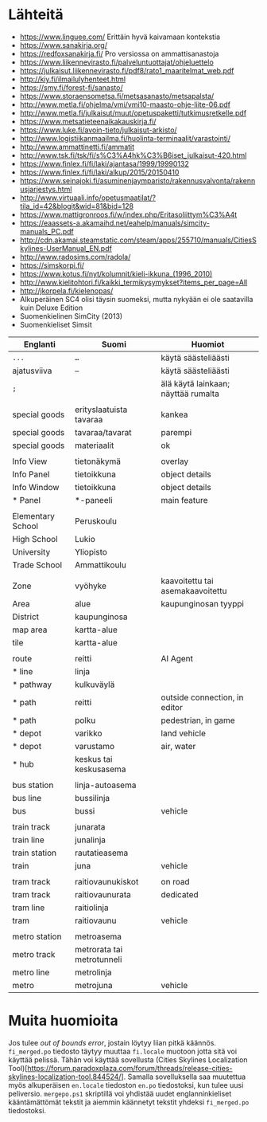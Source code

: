 # Lähteitä
- https://www.linguee.com/ Erittäin hyvä kaivamaan kontekstia
- https://www.sanakirja.org/
- https://redfoxsanakirja.fi/ Pro versiossa on ammattisanastoja
- https://www.liikennevirasto.fi/palveluntuottajat/ohjeluettelo
- https://julkaisut.liikennevirasto.fi/pdf8/rato1_maaritelmat_web.pdf
- http://kiy.fi/ilmailulyhenteet.html
- https://smy.fi/forest-fi/sanasto/
- https://www.storaensometsa.fi/metsasanasto/metsapalsta/
- http://www.metla.fi/ohjelma/vmi/vmi10-maasto-ohje-liite-06.pdf
- http://www.metla.fi/julkaisut/muut/opetuspaketti/tutkimusretkelle.pdf
- https://www.metsatieteenaikakauskirja.fi/
- https://www.luke.fi/avoin-tieto/julkaisut-arkisto/
- http://www.logistiikanmaailma.fi/huolinta-terminaalit/varastointi/
- http://www.ammattinetti.fi/ammatit
- http://www.tsk.fi/tsk/fi/s%C3%A4hk%C3%B6iset_julkaisut-420.html
- https://www.finlex.fi/fi/laki/ajantasa/1999/19990132
- https://www.finlex.fi/fi/laki/alkup/2015/20150410
- https://www.seinajoki.fi/asuminenjaymparisto/rakennusvalvonta/rakennusjarjestys.html
- http://www.virtuaali.info/opetusmaatilat/?tila_id=42&blogit&wid=81&bid=128
- https://www.mattigronroos.fi/w/index.php/Eritasoliittym%C3%A4t
- https://eaassets-a.akamaihd.net/eahelp/manuals/simcity-manuals_PC.pdf
- http://cdn.akamai.steamstatic.com/steam/apps/255710/manuals/CitiesSkylines-UserManual_EN.pdf
- http://www.radosims.com/radola/
- https://simskorpi.fi/
- https://www.kotus.fi/nyt/kolumnit/kieli-ikkuna_(1996_2010)
- http://www.kielitohtori.fi/kaikki_termikysymykset?items_per_page=All
- http://jkorpela.fi/kielenopas/
- Alkuperäinen SC4 olisi täysin suomeksi, mutta nykyään ei ole saatavilla kuin Deluxe Edition
- Suomenkielinen SimCity (2013)
- Suomenkieliset Simsit

Englanti | Suomi | Huomiot
-------- | ----- | -------
`...` | `…` | käytä säästeliäästi
ajatusviiva | `—` | käytä säästeliäästi
`;` | | älä käytä lainkaan; näyttää rumalta
 | | 
special goods | erityslaatuista tavaraa | kankea
special goods | tavaraa/tavarat | parempi
special goods | materiaalit | ok
 | | 
Info View | tietonäkymä | overlay
Info Panel | tietoikkuna | object details
Info Window | tietoikkuna | object details
\* Panel | *-paneeli | main feature
 | | 
Elementary School | Peruskoulu | 
High School | Lukio | 
University | Yliopisto | 
Trade School | Ammattikoulu | 
 | | 
Zone | vyöhyke | kaavoitettu tai asemakaavoitettu
Area | alue | kaupunginosan tyyppi
District | kaupunginosa | 
map area | kartta-alue | 
tile | kartta-alue | 
 | | 
route | reitti | AI Agent
\* line | linja | 
\* pathway | kulkuväylä | 
\* path | reitti | outside connection, in editor
\* path | polku | pedestrian, in game
\* depot | varikko | land vehicle
\* depot | varustamo | air, water
\* hub | keskus tai keskusasema | 
 | | 
bus station | linja-autoasema | 
bus line | bussilinja | 
bus | bussi | vehicle
 | | 
train track | junarata | 
train line | junalinja | 
train station | rautatieasema | 
train | juna | vehicle
 | | 
tram track | raitiovaunukiskot | on road
tram track | raitiovaunurata | dedicated
tram line | raitiolinja | 
tram | raitiovaunu | vehicle
 | | 
metro station | metroasema | 
metro track | metrorata tai metrotunneli | 
metro line | metrolinja | 
metro | metrojuna | vehicle

# Muita huomioita
Jos tulee *out of bounds error*, jostain löytyy liian pitkä käännös.
`fi_merged.po` tiedosto täytyy muuttaa `fi.locale` muotoon jotta sitä voi käyttää pelissä.
Tähän voi käyttää sovellusta (Cities Skylines Localization Tool)[https://forum.paradoxplaza.com/forum/threads/release-cities-skylines-localization-tool.844524/].
Samalla sovelluksella saa muutettua myös alkuperäisen `en.locale` tiedoston `en.po` tiedostoksi, kun tulee uusi peliversio.
`mergepo.ps1` skriptillä voi yhdistää uudet englanninkieliset kääntämättömät tekstit ja aiemmin käännetyt tekstit yhdeksi `fi_merged.po` tiedostoksi.
